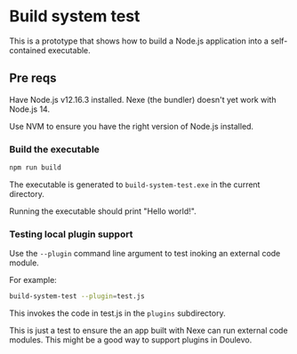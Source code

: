 # Build system test

This is a prototype that shows how to build a Node.js application into a self-contained executable.

## Pre reqs

Have Node.js v12.16.3 installed. Nexe (the bundler) doesn't yet work with Node.js 14.

Use NVM to ensure you have the right version of Node.js installed.

### Build the executable

```bash
npm run build
```

The executable is generated to `build-system-test.exe` in the current directory.

Running the executable should print "Hello world!".

### Testing local plugin support

Use the `--plugin` command line argument to test inoking an external code module.

For example:

```bash
build-system-test --plugin=test.js
```

This invokes the code in test.js in the `plugins` subdirectory.

This is just a test to ensure the an app built with Nexe can run external code modules. This might be a good way to support plugins in Doulevo.